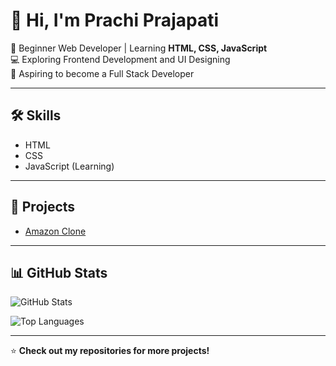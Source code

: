 # 👋 Hi, I'm Prachi Prajapati  

🌱 Beginner Web Developer | Learning **HTML, CSS, JavaScript**  
💻 Exploring Frontend Development and UI Designing  
🚀 Aspiring to become a Full Stack Developer  

---

## 🛠 Skills  
- HTML  
- CSS  
- JavaScript (Learning)  

---

## 📌 Projects  
- [Amazon Clone](https://github.com/prachip-jpg/amazon-clone)  

---

## 📊 GitHub Stats  
![GitHub Stats](https://github-readme-stats.vercel.app/api?username=prachi-pjpg&show_icons=true&theme=radical)  

![Top Languages](https://github-readme-stats.vercel.app/api/top-langs/?username=prachi-pjpg&layout=compact&theme=radical)  

---

⭐ **Check out my repositories for more projects!**
